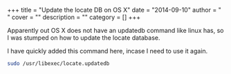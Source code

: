 
+++
title = "Update the locate DB on OS X"
date = "2014-09-10"
author = " "
cover = ""
description = ""
category = []
+++

Apparently out OS X does not have an updatedb command like linux has, so I was stumped on how to update the locate database.

 I have quickly added this command here, incase I need to use it again.

```bash
sudo /usr/libexec/locate.updatedb 
```


